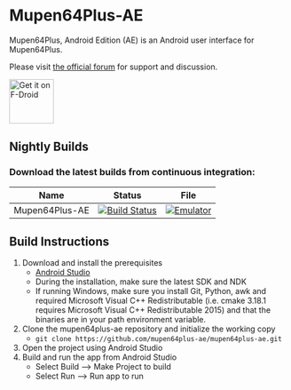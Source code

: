 # Mupen64Plus-AE

Mupen64Plus, Android Edition (AE) is an Android user interface for Mupen64Plus.

Please visit [the official forum](http://www.paulscode.com/forum/index.php) for support and discussion.

[<img src="https://f-droid.org/badge/get-it-on.png"
      alt="Get it on F-Droid"
      height="80">](https://f-droid.org/packages/org.mupen64plusae.v3.alpha/)


## Nightly Builds

### Download the latest builds from continuous integration:

| Name           | Status                            | File                                       |
|----------------|-----------------------------------|--------------------------------------------|
| Mupen64Plus-AE | [![Build Status][Build]][Actions] | [![Emulator][Download]][mupen64plus-ae]  |

[Actions]: https://github.com/mupen64plus-ae/mupen64plus-ae/actions/workflows/build.yml
[Build]: https://github.com/mupen64plus-ae/mupen64plus-ae/actions/workflows/build.yml/badge.svg
[Download]: https://img.shields.io/badge/Download-blue
[mupen64plus-ae]: https://github.com/mupen64plus-ae/mupen64plus-ae/releases/download/Pre-release/mupen64plus-ae-master.zip


## Build Instructions

1. Download and install the prerequisites
   - [Android Studio](https://developer.android.com/studio/index.html)
   - During the installation, make sure the latest SDK and NDK
   - If running Windows, make sure you install Git, Python, awk and required Microsoft Visual C++ Redistributable (i.e. cmake 3.18.1 requires Microsoft Visual C++ Redistributable 2015) and that the binaries are in your path environment variable.
2. Clone the mupen64plus-ae repository and initialize the working copy
   - `git clone https://github.com/mupen64plus-ae/mupen64plus-ae.git`
3. Open the project using Android Studio
4. Build and run the app from Android Studio
   - Select Build --> Make Project to build
   - Select Run --> Run app to run
